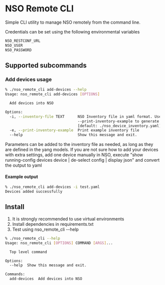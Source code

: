 # NSO Remote CLI

Simple CLI utility to manage NSO remotely from the command line.

Credentials can be set using the following environmental variables

```bash
NSO_RESTCONF_URL 
NSO_USER 
NSO_PASSWORD
```

## Supported subcommands

### Add devices usage

```bash
% ./nso_remote_cli add-devices --help
Usage: nso_remote_cli add-devices [OPTIONS]

  Add devices into NSO

Options:
  -i, --inventory-file TEXT      NSO Inventory file in yaml format. Use
                                 --print-inventory-example to generate one
                                 [default: ./nso_device_inventory.yaml]
  -e, --print-inventory-example  Print example inventory file
  --help                         Show this message and exit.
```

Parameters can be added to the inventory file as needed, as long as they are defined in the yang models. If you are 
not sure how to add your devices with extra settings, add one device manually in NSO, 
execute "show running-config devices device <name> | de-select config | display json" and convert the output to yaml

#### Example output

```bash
% ./nso_remote_cli add-devices -i test.yaml
Devices added successfully
```

## Install

1. It is strongly recommended to use virtual environments
2. Install dependencies in requirements.txt
3. Test using nso_remote_cli --help

```bash
% ./nso_remote_cli --help            
Usage: nso_remote_cli [OPTIONS] COMMAND [ARGS]...

  Top level command

Options:
  --help  Show this message and exit.

Commands:
  add-devices  Add devices into NSO
```
